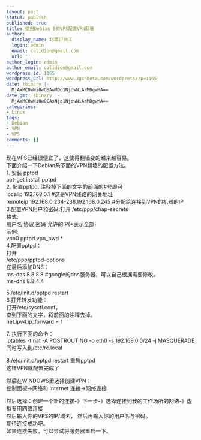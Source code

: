 ```yaml
---
layout: post
status: publish
published: true
title: 使用Debian 5的VPS配置VPN翻墙
author:
  display_name: 北漂IT民工
  login: admin
  email: calidion@gmail.com
  url: ''
author_login: admin
author_email: calidion@gmail.com
wordpress_id: 1165
wordpress_url: http://www.3gcnbeta.com/wordpress/?p=1165
date: !binary |-
  MjAxMC0wNi0wOSAwMDo1NjowNiArMDgwMA==
date_gmt: !binary |-
  MjAxMC0wNi0wOCAxNjo1NjowNiArMDgwMA==
categories:
- Linux
tags:
- Debian
- VPN
- VPS
comments: []
---
```

<p>现在VPS已经很便宜了，这使得翻墙变的越来越容易。<br />
下面介绍一下Debian系下面的VPN翻墙的配置方法。<br />
1. 安装 pptpd<br />
apt-get install pptpd<br />
2. 配置pptpd, 注释掉下面的文字的前面的#号即可<br />
localip 192.168.0.1 #这是VPN线路的网关地址<br />
remoteip 192.168.0.234-238,192.168.0.245 #分配给连接到VPN的机器的IP<br />
3.配置VPN用户和密码:打开 /etc/ppp/chap-secrets<br />
格式:<br />
用户名 协议 密码 允许的IP(*表示全部)<br />
示例:<br />
  vpn0 pptpd vpn_pwd *<br />
4.配置pptpd：<br />
打开<br />
/etc/ppp/pptpd-options<br />
在最后添加DNS：<br />
ms-dns 8.8.8.8 #google的dns服务器，可以自己根据需要修改。<br />
ms-dns 8.8.4.4 </p>
<p>5./etc/init.d/pptpd restart<br />
6.打开转发功能：<br />
打开/etc/sysctl.conf，<br />
查到下面的文字，将前面的注释去掉。<br />
net.ipv4.ip_forward = 1</p>
<p>7. 执行下面的命令：<br />
iptables -t nat -A POSTROUTING -o eth0 -s 192.168.0.0/24 -j MASQUERADE<br />
同时写入到/etc/rc.local</p>
<p>8./etc/init.d/pptpd restart 重启pptpd<br />
这样VPN就配置完成了</p>
<p>然后在WINDOWS里选择创建VPN：<br />
控制面板->网络和 Internet 连接->网络连接</p>
<p>然后选择：创建一个新的连接-》下一步-》选择连接到我的工作场所的网络-》虚拟专用网络连接<br />
然后输入你的VPS的IP/域名， 然后再输入你的用户名与密码。<br />
期待连接成功吧。<br />
如果连接失败，可以尝试将服务器重启一下。</p>
